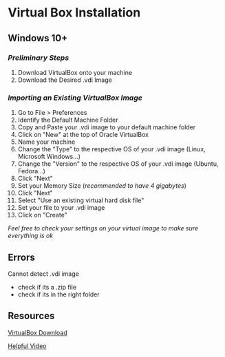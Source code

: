 # **Virtual Box Installation**

## **Windows 10+**

### *Preliminary Steps*

1. Download VirtualBox onto your machine
2. Download the Desired .vdi Image


### *Importing an Existing VirtualBox Image*
1. Go to File > Preferences
2. Identify the Default Machine Folder
3. Copy and Paste your .vdi image to your default machine folder
4. Click on "New" at the top of Oracle VirtualBox
5. Name your machine
6. Change the "Type" to the respective OS of your .vdi image (Linux, Microsoft Windows...)
7. Change the "Version" to the respective OS of your .vdi image (Ubuntu, Fedora...)
8. Click "Next"
9. Set your Memory Size (*recommended to have 4 gigabytes*)
10. Click "Next"
11. Select "Use an existing virtual hard disk file"
12. Set your file to your .vdi image
13. Click on "Create"

*Feel free to check your settings on your virtual image to make sure everything is ok*


## **Errors**

Cannot detect .vdi image
- check if its a .zip file
- check if its in the right folder


## **Resources**

[VirtualBox Download](https://www.virtualbox.org/)

[Helpful Video](https://www.youtube.com/watch?v=fVYwt1Tluug)